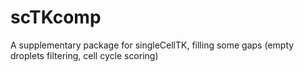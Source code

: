 # scTKcomp
A supplementary package for singleCellTK, filling some gaps (empty droplets filtering, cell cycle scoring)
